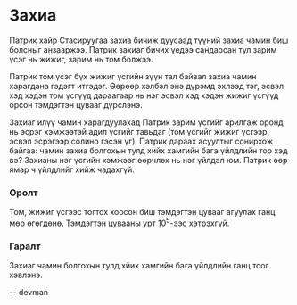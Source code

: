 Захиа
=====
Патрик хайр Стасируугаа захиа бичиж дуусаад түүний захиа чамин биш болсныг анзааржээ. Патрик захиаг бичих үедээ сандарсан тул зарим үсэг нь жижиг, зарим нь том болжээ.

Патрик том үсэг бүх жижиг үсгийн зүүн тал байвал захиа чамин харагдана гэдэгт итгэдэг. Өөрөөр хэлбэл энэ дүрэмд эхлээд тэг, эсвэл хэд хэдэн том үсгүүд дараагаар нь нэг эсвэл хэд хэдэн жижиг үсгүүд орсон тэмдэгтэн цувааг дүрслэнэ.

Захиаг илүү чамин харагдуулахад Патрик зарим үсгийг арилгаж оронд нь эсрэг хэмжээтэй адил үсгийг тавьдаг (том үсгийг жижиг үсгээр, эсвэл эсрэгээр солино гэсэн үг). Патрик дараах асуултыг сонирхож байгаа: чамин захиа болгохын тулд хийх хамгийн бага үйлдлийн тоо хэд вэ? Захианы нэг үсгийн хэмжээг өөрчлөх нь нэг үйлдэл юм. Патрик өөр ямар ч үйлдлийг хийж чадахгүй.

### Оролт

Том, жижиг үсгээс тогтох хоосон биш тэмдэгтэн цувааг агуулах ганц мөр өгөгдөнө. Тэмдэгтэн цувааны урт $10^5$-ээс хэтрэхгүй.

### Гаралт

Захиаг чамин болгохын тулд хйих хамгийн бага үйлдлийн ганц тоог хэвлэнэ.

-- devman
